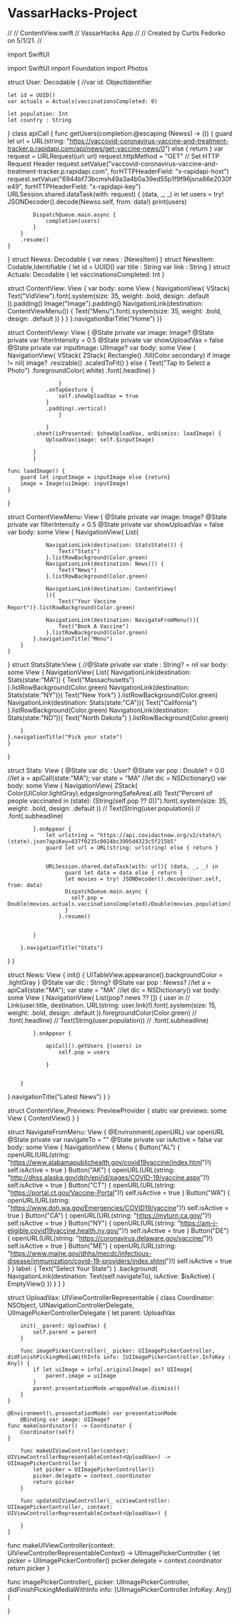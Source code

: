 # VassarHacks-Project

//
//  ContentView.swift
//  VassarHacks App
//
//  Created by Curtis Fedorko on 5/1/21.
//

import SwiftUI

import SwiftUI
import Foundation
import Photos

struct User: Decodable {
    //var id: ObjectIdentifier
    
    let id = UUID()
    var actuals = Actuals(vaccinationsCompleted: 0)
    
    let population: Int
    let country : String

}
class apiCall {
    func getUsers(completion:@escaping (Newss) -> ()) {
        guard let url = URL(string: "https://vaccovid-coronavirus-vaccine-and-treatment-tracker.p.rapidapi.com/api/news/get-vaccine-news/0") else { return }
        var request = URLRequest(url: url)
        request.httpMethod = "GET"
        // Set HTTP Request Header
        request.setValue("vaccovid-coronavirus-vaccine-and-treatment-tracker.p.rapidapi.com", forHTTPHeaderField: "x-rapidapi-host")
        request.setValue("6944bf73bcmsh49a3a4b0a39ed55p1f9f96jsna86e2030fe49", forHTTPHeaderField: "x-rapidapi-key")
        URLSession.shared.dataTask(with: request) { (data, _, _) in
            let users = try! JSONDecoder().decode(Newss.self, from: data!)
            print(users)
            
            DispatchQueue.main.async {
                completion(users)
            }
        }
        .resume()
    }
}
struct Newss: Decodable {
    var news : [NewsItem]
}
struct NewsItem: Codable,Identifiable {
    let id = UUID()
    var title : String
    var link : String
}
struct Actuals: Decodable {
    let vaccinationsCompleted: Int
}

struct ContentView: View {
    var body: some View {
        NavigationView{
            VStack{
                Text("VidView").font(.system(size: 35, weight: .bold, design: .default )).padding()
                Image("Image").padding()
            NavigationLink(destination: ContentViewMenu()) {
                Text("Menu").font(.system(size: 35, weight: .bold, design: .default ))
            }
            }
        }.navigationBarTitle("Home")
    }}


struct ContentViewy: View {
    @State private var image: Image?
    @State private var filterIntensity = 0.5
    @State private var showUploadVax = false
    @State private var inputImage: UIImage?
    var body: some View {
        NavigationView{
            VStack{
                ZStack{
                    Rectangle()
                        .fill(Color.secondary)
                        if image != nil{
                            image?
                                .resizable()
                                .scaledToFit()
                        }
                        else { Text("Tap to Select a Photo")
                            .foregroundColor(.white)
                            .font(.headline)
                        }
                    
                    }
                .onTapGesture {
                    self.showUploadVax = true
                }
                .padding(.vertical)
                    }
             
                }
            .sheet(isPresented: $showUploadVax, onDismiss: loadImage) {
                UploadVax(image: self.$inputImage)
      
            }
            }
        
    func loadImage() {
        guard let inputImage = inputImage else {return}
        image = Image(uiImage: inputImage)
    }
}
    
    

struct ContentViewMenu: View {
    @State private var image: Image?
    @State private var filterIntensity = 0.5
    @State private var showUploadVax = false
    var body: some View {
        NavigationView{
            List{
                
                NavigationLink(destination: StatsState()) {
                    Text("Stats")
                }.listRowBackground(Color.green)
                NavigationLink(destination: News()) {
                    Text("News")
                }.listRowBackground(Color.green)
               
                NavigationLink(destination: ContentViewy(
                )){
                    Text("Your Vaccine Report")}.listRowBackground(Color.green)
                
                NavigationLink(destination: NavigateFromMenu()){
                    Text("Book A Vaccine")
                }.listRowBackground(Color.green)
            }.navigationTitle("Menu")
        }
    }

                
    
}
struct StatsState:View {
    //@State private var state : String? = nil
    var body: some View {
        NavigationView{
        List{
            NavigationLink(destination: Stats(state:"MA")) {
                Text("Massachusetts")
            }.listRowBackground(Color.green)
            NavigationLink(destination: Stats(state:"NY")){
                Text("New York")
            }.listRowBackground(Color.green)
            NavigationLink(destination: Stats(state:"CA")){
                Text("California")
            }.listRowBackground(Color.green)
            NavigationLink(destination: Stats(state:"ND")){
                Text("North Dakota")
            }.listRowBackground(Color.green)
        
        }
    }.navigationTitle("Pick your state")
    }
}


struct Stats: View {
    @State var dic : User?
    @State var pop : Double? = 0.0
    //let a = apiCall(state:"MA");
    var state = "MA"
    //let dic = NSDictionary()
    var body: some View {
        NavigationView{
            ZStack{
                Color(UIColor.lightGray).edgesIgnoringSafeArea(.all)
                Text("Percent of people vaccinated in \(state):  \(String(self.pop ?? 0))").font(.system(size: 35, weight: .bold, design: .default ))
//                            Text(String(user.population))
//                                .font(.subheadline)
                     
            }.onAppear {
                let urlstring = "https://api.covidactnow.org/v2/state/\(state).json?apiKey=837f0235c0024bc3995d4323c5f215b5"
                guard let url = URL(string: urlstring) else { return }
                

                URLSession.shared.dataTask(with: url){ (data, _, _) in
                      guard let data = data else { return }
                      let movies = try! JSONDecoder().decode(User.self, from: data)
                      DispatchQueue.main.async {
                        self.pop = Double(movies.actuals.vaccinationsCompleted)/Double(movies.population)
                      }
                    }.resume()
        
    
            }
            
        }.navigationTitle("Stats")
    
}
}

struct News: View {
    init() {
        UITableView.appearance().backgroundColor = .lightGray
        }
    @State var dic : String?
    @State var pop : Newss?
    //let a = apiCall(state:"MA");
    var state = "MA"
    //let dic = NSDictionary()
    var body: some View {
        NavigationView{
            List(pop?.news ?? []) {
                user in
//
                Link(user.title, destination: URL(string: user.link)!).font(.system(size: 15, weight: .bold, design: .default )).foregroundColor(Color.green)
                             //  .font(.headline)
//                            Text(String(user.population))
//                                .font(.subheadline)
                     
            }.onAppear {
                
                apiCall().getUsers {(users) in
                    self.pop = users
                    
                }
            
            
        }
    
}.navigationTitle("Latest News")
}
}

struct ContentView_Previews: PreviewProvider {
    static var previews: some View {
        ContentView()
    }
}


struct NavigateFromMenu: View {
    @Environment(\.openURL) var openURL
    @State private var navigateTo = ""
    @State private var isActive = false
    var body: some View {
        NavigationView {
            Menu {
                Button("AL") {
                    openURL(URL(string: "https://www.alabamapublichealth.gov/covid19vaccine/index.html")!)
                    self.isActive = true
                }
                Button("AK") {
                    openURL(URL(string: "http://dhss.alaska.gov/dph/epi/id/pages/COVID-19/vaccine.aspx")!)
                    self.isActive = true
                }
                Button("CT") {
                    openURL(URL(string: "https://portal.ct.gov/Vaccine-Portal")!)
                    self.isActive = true
                }
                Button("WA") {
                    openURL(URL(string: "https://www.doh.wa.gov/Emergencies/COVID19/vaccine")!)
                    self.isActive = true
                }
                Button("CA") {
                    openURL(URL(string: "https://myturn.ca.gov/")!)
                    self.isActive = true
                }
                Button("NY") {
                    openURL(URL(string: "https://am-i-eligible.covid19vaccine.health.ny.gov/")!)
                    self.isActive = true
                }
                Button("DE") {
                    openURL(URL(string: "https://coronavirus.delaware.gov/vaccine/")!)
                    self.isActive = true
                }
                Button("ME") {
                    openURL(URL(string: "https://www.maine.gov/dhhs/mecdc/infectious-disease/immunization/covid-19-providers/index.shtml")!)
                    self.isActive = true
                }
            } label: {
                Text("Select Your State")
            }
            .background(
                NavigationLink(destination: Text(self.navigateTo), isActive: $isActive) {
                    EmptyView()
                })
        }
    }
}
    
struct UploadVax: UIViewControllerRepresentable {
    class Coordinator: NSObject, UINavigationControllerDelegate, UIImagePickerControllerDelegate {
        let parent: UploadVax

        init(_ parent: UploadVax) {
            self.parent = parent
        }
    
        func imagePickerController(_ picker: UIImagePickerController, didFinishPickingMediaWithInfo info: [UIImagePickerController.InfoKey : Any]) {
            if let uiImage = info[.originalImage] as? UIImage{
                parent.image = uiImage
            }
            parent.presentationMode.wrappedValue.dismiss()
        }
    }
 
    @Environment(\.presentationMode) var presentationMode
        @Binding var image: UIImage?
    func makeCoordinator() -> Coordinator {
        Coordinator(self)
    }

        func makeUIViewController(context: UIViewControllerRepresentableContext<UploadVax>) -> UIImagePickerController {
            let picker = UIImagePickerController()
            picker.delegate = context.coordinator
            return picker
        }

        func updateUIViewController(_ uiViewController: UIImagePickerController, context: UIViewControllerRepresentableContext<UploadVax>) {

        }
    }
func makeUIViewController(context: UIViewControllerRepresentableContext<UploadVax>) -> UIImagePickerController {
    let picker = UIImagePickerController()
    picker.delegate = context.coordinator
    return picker
}

func imagePickerController(_ picker: UIImagePickerController, didFinishPickingMediaWithInfo info: [UIImagePickerController.InfoKey: Any]) {


}
